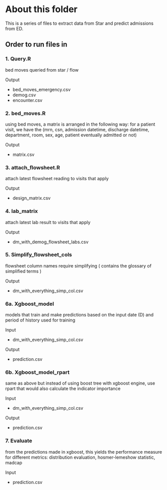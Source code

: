 # About this folder

This is a series of files to extract data from Star and predict admissions from ED. 
## Order to run files in

### 1. Query.R

bed moves queried from star / flow

Output
- bed_moves_emergency.csv
- demog.csv
- encounter.csv

### 2. bed_moves.R

using bed moves, a matrix is arranged in the following way: for a patient visit, we have the (mrn, csn, admission datetime, discharge datetime, department, room, sex, age, patient eventually admitted or not)

Output
- matrix.csv

### 3. attach_flowsheet.R

attach latest flowsheet reading to visits that apply

Output
- design_matrix.csv

### 4. lab_matrix

attach latest lab result to visits that apply

Output 
- dm_with_demog_flowsheet_labs.csv

### 5. Simplify_flowsheet_cols

flowsheet column names require simplifying ( contains the glossary of simplified terms )

Output
- dm_with_everything_simp_col.csv

### 6a. Xgboost_model

models that train and make predictions based on the input date (D) and period of history used for training

Input
- dm_with_everything_simp_col.csv

Output
- prediction.csv

### 6b. Xgboost_model_rpart

same as above but instead of using boost tree with xgboost engine, use rpart that would also calculate the indicator importance

Input
- dm_with_everything_simp_col.csv


Output
- prediction.csv

### 7. Evaluate 

from the predictions made in xgboost, this yields the performance measure for different metrics: distribution evaluation, hosmer-lemeshow statistic, madcap

Input 
- prediction.csv

